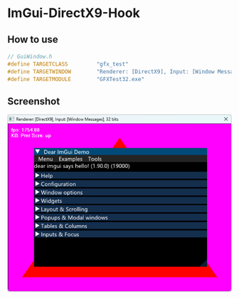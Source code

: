 # ImGui-DirectX9-Hook

## How to use
```C++
// GuiWindow.h
#define TARGETCLASS         "gfx_test"
#define TARGETWINDOW        "Renderer: [DirectX9], Input: [Window Messages], 32 bits"
#define TARGETMODULE        "GFXTest32.exe"
```
## Screenshot
![Image](https://github.com/WangPeng95997/ImGui-DirectX9-Hook/blob/master/ScreenShot/Image.png)
